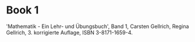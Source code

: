 # Book 1
'Mathematik - Ein Lehr- und Übungsbuch', Band 1, Carsten Gellrich, Regina Gellrich, 3. korrigierte Auflage, ISBN 3-8171-1659-4.

